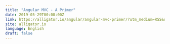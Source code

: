```yaml
---
title: "Angular MVC - A Primer"
date: 2019-05-29T00:00:00Z
link: https://alligator.io/angular/angular-mvc-primer/?utm_medium=RSS&utm_source=news.12bit.vn
site: alligator.io
language: English
draft: false
---
```

